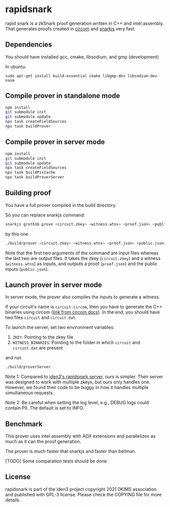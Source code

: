 # rapidsnark

rapid snark is a zkSnark proof generation written in C++ and intel assembly. That generates proofs created in [circom](https://github.com/iden3/circom) and [snarkjs](https://github.com/iden3/snarkjs) very fast.

## Dependencies

You should have installed gcc, cmake, libsodium, and gmp (development)

In ubuntu:

````
sudo apt-get install build-essential cmake libgmp-dev libsodium-dev nasm
````

## Compile prover in standalone mode

````sh
npm install
git submodule init
git submodule update
npx task createFieldSources
npx task buildProver
````

## Compile prover in server mode

````sh
npm install
git submodule init
git submodule update
npx task createFieldSources
npx task buildPistache
npx task buildProverServer
````

## Building proof

You have a full prover compiled in the build directory.

So you can replace snarkjs command:

````sh
snarkjs groth16 prove <circuit.zkey> <witness.wtns> <proof.json> <public.json>
````

by this one
````sh
./build/prover <circuit.zkey> <witness.wtns> <proof.json> <public.json>
````

Note that the first two arguments of the command are input files whereas the last two are output files. It takes the zkey (`circuit.zkey`) and a witness (`witness.wtns`) as inputs, and outputs a proof (`proof.json`) and the public inputs (`public.json`).

## Launch prover in server mode

In server mode, the prover also compiles the inputs to generate a witness.

If your circuit's name is `circuit.circom`, then you have to generate the C++ binaries using circom ([link from circom docs](https://docs.circom.io/getting-started/computing-the-witness/#computing-the-witness-with-c)). In the end, you should have two files `circuit` and `circuit.dat`.

To launch the server, set two environment variables:
1. `ZKEY`: Pointing to the zkey file
2.  `WITNESS_BINARIES`: Pointing to the folder in which `circuit` and `circuit.dat` are present

and run
````sh
./build/proverServer
````

Note 1: Compared to [iden3's rapidsnark server](https://github.com/iden3/rapidsnark), ours is simpler. Their server was designed to work with multiple zkeys, but ours only handles one. However, we found their code to be buggy in how it handles multiple simultaneous requests.

Note 2: Be careful when setting the log level, e.g., DEBUG logs could contain PII. The default is set to INFO.

## Benchmark

This prover uses intel assembly with ADX extensions and parallelizes as much as it can the proof generation. 

The prover is much faster that snarkjs and faster than bellman.

[TODO] Some comparation tests should be done.


## License

rapidsnark is part of the iden3 project copyright 2021 0KIMS association and published with GPL-3 license. Please check the COPYING file for more details.
